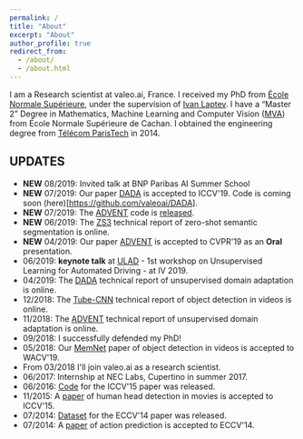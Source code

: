 ```yaml
---
permalink: /
title: "About"
excerpt: "About"
author_profile: true
redirect_from: 
  - /about/
  - /about.html
---
```

I am a Research scientist at valeo.ai, France. I received my PhD from [École Normale Supérieure](http://www.ens.fr/en), under the supervision of [Ivan Laptev](https://www.di.ens.fr/~laptev). I have a “Master 2” Degree in Mathematics, Machine Learning and Computer Vision ([MVA](http://math.ens-paris-saclay.fr/version-francaise/formations/master-mva/)) from École Normale Supérieure de Cachan. I obtained the engineering degree from [Télécom ParisTech](https://en.wikipedia.org/wiki/T%C3%A9l%C3%A9com_ParisTech) in 2014.

## UPDATES
* **NEW** 08/2019: Invited talk at BNP Paribas AI Summer School
* **NEW** 07/2019: Our paper [DADA](https://arxiv.org/abs/1904.01886) is accepted to ICCV'19. Code is coming soon (here)[https://github.com/valeoai/DADA].
* **NEW** 07/2019: The [ADVENT](https://arxiv.org/abs/1811.12833) code is [released](https://github.com/valeoai/ADVENT).
* **NEW** 06/2019: The [ZS3](https://arxiv.org/abs/1906.00817) technical report of zero-shot semantic segmentation is online.
* **NEW** 04/2019: Our paper [ADVENT](https://arxiv.org/abs/1811.12833) is accepted to CVPR'19 as an **Oral** presentation.
* 06/2019: **keynote talk** at [ULAD](http://intelligent-vehicles.org/ulad-2019) - 1st workshop on Unsupervised Learning for Automated Driving - at IV 2019.
* 04/2019: The [DADA](https://arxiv.org/abs/1904.01886) technical report of unsupervised domain adaptation is online.
* 12/2018: The [Tube-CNN](https://arxiv.org/abs/1812.02619) technical report of object detection in videos is online.
* 11/2018: The [ADVENT](https://arxiv.org/abs/1811.12833) technical report of unsupervised domain adaptation is online.
* 09/2018: I successfully defended my PhD!
* 05/2018: Our [MemNet](https://arxiv.org/abs/1803.10861) paper of object detection in videos is accepted to WACV'19.
* From 03/2018 I'll join valeo.ai as a research scientist.
* 06/2017: Internship at NEC Labs, Cupertino in summer 2017.
* 06/2016: [Code](https://github.com/aosokin/cnn_head_detection) for the ICCV'15 paper was released.
* 11/2015: A [paper](https://www.di.ens.fr/willow/research/headdetection/) of human head detection in movies is accepted to ICCV'15.
* 07/2014: [Dataset](https://www.di.ens.fr/willow/research/actionsfromscenes/SUNAction.zip) for the ECCV'14 paper was released.
* 07/2014: A [paper](https://www.di.ens.fr/willow/research/actionsfromscenes) of action prediction is accepted to ECCV'14.